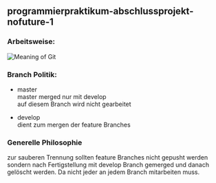 ## programmierpraktikum-abschlussprojekt-nofuture-1

### Arbeitsweise:
![Meaning of Git](https://imgs.xkcd.com/comics/git.png)

### Branch Politik:

* master <br />
	master merged nur mit develop <br />
	auf diesem Branch wird nicht gearbeitet <br />

* develop <br />
	dient zum mergen der feature Branches <br />


###  Generelle Philosophie
zur sauberen Trennung sollten feature Branches nicht gepusht werden
sondern nach Fertigstellung mit develop Branch gemerged und danach gelöscht werden.
Da nicht jeder an jedem Branch mitarbeiten muss.

